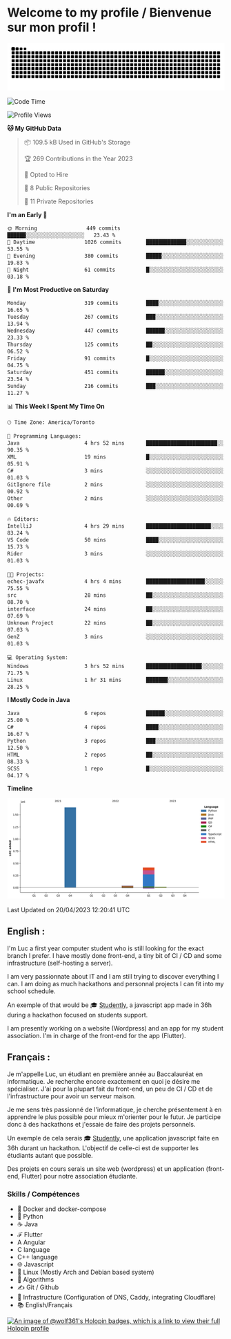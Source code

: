 # Welcome to my profile / Bienvenue sur mon profil !

![snake gif](https://github.com/wolf-361/wolf-361/blob/output/github-contribution-grid-snake.svg)

<!--START_SECTION:waka-->
![Code Time](http://img.shields.io/badge/Code%20Time-19%20hrs%2057%20mins-blue)

![Profile Views](http://img.shields.io/badge/Profile%20Views-2-blue)

**🐱 My GitHub Data** 

> 📦 109.5 kB Used in GitHub's Storage 
 > 
> 🏆 269 Contributions in the Year 2023
 > 
> 💼 Opted to Hire
 > 
> 📜 8 Public Repositories 
 > 
> 🔑 11 Private Repositories 
 > 
**I'm an Early 🐤** 

```text
🌞 Morning                449 commits         ██████░░░░░░░░░░░░░░░░░░░   23.43 % 
🌆 Daytime                1026 commits        █████████████░░░░░░░░░░░░   53.55 % 
🌃 Evening                380 commits         █████░░░░░░░░░░░░░░░░░░░░   19.83 % 
🌙 Night                  61 commits          █░░░░░░░░░░░░░░░░░░░░░░░░   03.18 % 
```
📅 **I'm Most Productive on Saturday** 

```text
Monday                   319 commits         ████░░░░░░░░░░░░░░░░░░░░░   16.65 % 
Tuesday                  267 commits         ███░░░░░░░░░░░░░░░░░░░░░░   13.94 % 
Wednesday                447 commits         ██████░░░░░░░░░░░░░░░░░░░   23.33 % 
Thursday                 125 commits         ██░░░░░░░░░░░░░░░░░░░░░░░   06.52 % 
Friday                   91 commits          █░░░░░░░░░░░░░░░░░░░░░░░░   04.75 % 
Saturday                 451 commits         ██████░░░░░░░░░░░░░░░░░░░   23.54 % 
Sunday                   216 commits         ███░░░░░░░░░░░░░░░░░░░░░░   11.27 % 
```


📊 **This Week I Spent My Time On** 

```text
🕑︎ Time Zone: America/Toronto

💬 Programming Languages: 
Java                     4 hrs 52 mins       ███████████████████████░░   90.35 % 
XML                      19 mins             █░░░░░░░░░░░░░░░░░░░░░░░░   05.91 % 
C#                       3 mins              ░░░░░░░░░░░░░░░░░░░░░░░░░   01.03 % 
GitIgnore file           2 mins              ░░░░░░░░░░░░░░░░░░░░░░░░░   00.92 % 
Other                    2 mins              ░░░░░░░░░░░░░░░░░░░░░░░░░   00.69 % 

🔥 Editors: 
IntelliJ                 4 hrs 29 mins       █████████████████████░░░░   83.24 % 
VS Code                  50 mins             ████░░░░░░░░░░░░░░░░░░░░░   15.73 % 
Rider                    3 mins              ░░░░░░░░░░░░░░░░░░░░░░░░░   01.03 % 

🐱‍💻 Projects: 
echec-javafx             4 hrs 4 mins        ███████████████████░░░░░░   75.55 % 
src                      28 mins             ██░░░░░░░░░░░░░░░░░░░░░░░   08.70 % 
interface                24 mins             ██░░░░░░░░░░░░░░░░░░░░░░░   07.69 % 
Unknown Project          22 mins             ██░░░░░░░░░░░░░░░░░░░░░░░   07.03 % 
GenZ                     3 mins              ░░░░░░░░░░░░░░░░░░░░░░░░░   01.03 % 

💻 Operating System: 
Windows                  3 hrs 52 mins       ██████████████████░░░░░░░   71.75 % 
Linux                    1 hr 31 mins        ███████░░░░░░░░░░░░░░░░░░   28.25 % 
```

**I Mostly Code in Java** 

```text
Java                     6 repos             ██████░░░░░░░░░░░░░░░░░░░   25.00 % 
C#                       4 repos             ████░░░░░░░░░░░░░░░░░░░░░   16.67 % 
Python                   3 repos             ███░░░░░░░░░░░░░░░░░░░░░░   12.50 % 
HTML                     2 repos             ██░░░░░░░░░░░░░░░░░░░░░░░   08.33 % 
SCSS                     1 repo              █░░░░░░░░░░░░░░░░░░░░░░░░   04.17 % 
```



**Timeline**

![Lines of Code chart](https://raw.githubusercontent.com/wolf-361/wolf-361/main/assets/bar_graph.png)


 Last Updated on 20/04/2023 12:20:41 UTC
<!--END_SECTION:waka-->

## English : 

I'm Luc a first year computer student who is still looking for the exact branch I prefer. I have mostly done front-end, a tiny bit of CI / CD and some infrastructure (self-hosting a server).

I am very passionnate about IT and I am still trying to discover everything I can. I am doing as much hackathons and personnal projects I can fit into my school schedule.

An exemple of that would be 🎓 [Studently](https://github.com/wolf-361/Studently-CodeJam12), a javascript app made in 36h during a hackathon focused on students support.

I am presently working on a website (Wordpress) and an app for my student association. I'm in charge of the front-end for the app (Flutter).

## Français :

Je m'appelle Luc, un étudiant en première année au Baccalauréat en informatique. Je recherche encore exactement en quoi je désire me spécialiser. J'ai pour la plupart fait du front-end, un peu de CI / CD et de l'infrastructure pour avoir un serveur maison.

Je me sens très passionné de l'informatique, je cherche présentement à en apprendre le plus possible pour mieux m'orienter pour le futur. Je participe donc à des hackathons et j'essaie de faire des projets personnels.

Un exemple de cela serais 🎓 [Studently](https://github.com/wolf-361/Studently-CodeJam12), une application javascript faite en 36h durant un hackathon. L'objectif de celle-ci est de supporter les étudiants autant que possible.

Des projets en cours serais un site web (wordpress) et un application (front-end, Flutter) pour notre association étudiante.

###  Skills / Compétences

* 🐋 Docker and docker-compose
* 🐍 Python
* ☕ Java
* ℱ Flutter
* A Angular
* C language
* C++ language
* 🌐 Javascript
* 🐧 Linux (Mostly Arch and Debian based system)
* 🧩 Algorithms
* ✍️ Git / Github
* 📜 Infrastructure (Configuration of DNS, Caddy, integrating Cloudflare)
* 📚 English/Français

[![An image of @wolf361's Holopin badges, which is a link to view their full Holopin profile](https://holopin.me/wolf361)](https://holopin.io/@wolf361)


